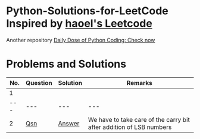 # Python-Solutions-for-LeetCode Inspired by [haoel's Leetcode](https://github.com/haoel/leetcode)
Another repository [Daily Dose of Python Coding: Check now](https://github.com/sudhamshu091/Daily-Dose-of-Python-Coding)
# Problems and Solutions
No. | Question | Solution | Remarks 
--- | --- | --- | --- 
1 |  |  |
--- | --- | --- | --- 
2 | [Qsn](https://github.com/sudhamshu091/Python-Solutions-for-LeetCode/blob/main/Qsn2/Add2Numbers.jpg) | [Answer](https://github.com/sudhamshu091/Python-Solutions-for-LeetCode/blob/main/Qsn2/Add2Numbers.py) | We have to take care of the carry bit after addition of LSB numbers
